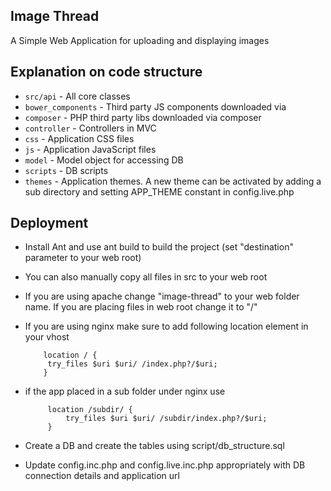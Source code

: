 ## Image Thread
A Simple Web Application for uploading and displaying images

## Explanation on code structure
 * <code>src/api</code> - All core classes
 * <code>bower_components</code> - Third party JS components downloaded via [](http://bower.io/)
 * <code>composer</code> - PHP third party libs downloaded via composer 
 * <code>controller</code> - Controllers in MVC 
 * <code>css</code> - Application CSS files
 * <code>js</code> - Application JavaScript files
 * <code>model</code> - Model object for accessing DB
 * <code>scripts</code> - DB scripts
 * <code>themes</code> - Application themes. A new theme can be activated by adding a sub directory and setting APP_THEME constant in config.live.php
 
## Deployment
 * Install Ant and use ant build to build the project (set "destination" parameter to your web root)
 * You can also manually copy all files in src to your web root
 * If you are using apache change "image-thread" to your web folder name. If you are placing files in web root change it to "/"
 * If you are using nginx make sure to add following location element in your vhost
   
  
           location / {
            try_files $uri $uri/ /index.php?/$uri;
           }

       
 * if the app placed in a sub folder under nginx use 
 

            location /subdir/ {
               	try_files $uri $uri/ /subdir/index.php?/$uri;
            }
  
 * Create a DB and create the tables using script/db_structure.sql
 * Update config.inc.php and config.live.inc.php appropriately with DB connection details and application url
